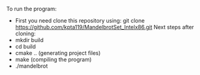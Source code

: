 To run the program:
- First you need clone this repository using: git clone https://github.com/kpta119/MandelbrotSet_Intelx86.git
Next steps after cloning:
- mkdir build
- cd build
- cmake ..  (generating project files)
- make  (compiling the program)
- ./mandelbrot
